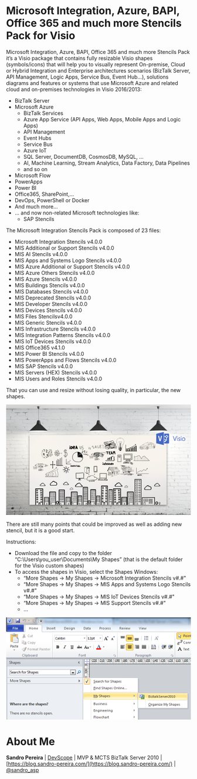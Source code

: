 # Microsoft Integration, Azure, BAPI, Office 365 and much more Stencils Pack for Visio
Microsoft Integration, Azure, BAPI, Office 365 and much more Stencils Pack it’s a Visio package that contains fully resizable Visio shapes (symbols/icons) that will help you to visually represent On-premise, Cloud or Hybrid Integration and Enterprise architectures scenarios (BizTalk Server, API Management, Logic Apps, Service Bus, Event Hub…), solutions diagrams and features or systems that use Microsoft Azure and related cloud and on-premises technologies in Visio 2016/2013:
* BizTalk Server
* Microsoft Azure
  * BizTalk Services
  * Azure App Service (API Apps, Web Apps, Mobile Apps and Logic Apps)
  * API Management
  * Event Hubs
  * Service Bus
  * Azure IoT
  * SQL Server, DocumentDB, CosmosDB, MySQL, ...
  * AI, Machine Learning, Stream Analytics, Data Factory, Data Pipelines
  * and so on
* Microsoft Flow
* PowerApps
* Power BI
* Office365, SharePoint,...
* DevOps, PowerShell or Docker
* And much more…
* ... and now non-related Microsoft technologies like:
  * SAP Stencils


The Microsoft Integration Stencils Pack is composed of 23 files:

* Microsoft Integration Stencils v4.0.0
* MIS Additional or Support Stencils v4.0.0
* MIS AI Stencils v4.0.0
* MIS Apps and Systems Logo Stencils v4.0.0 
* MIS Azure Additional or Support Stencils v4.0.0
* MIS Azure Others Stencils v4.0.0
* MIS Azure Stencils v4.0.0
* MIS Buildings Stencils v4.0.0
* MIS Databases Stencils v4.0.0
* MIS Deprecated Stencils v4.0.0
* MIS Developer Stencils v4.0.0
* MIS Devices Stencils v4.0.0
* MIS Files Stencilsv4.0.0
* MIS Generic Stencils v4.0.0
* MIS Infrastructure Stencils v4.0.0
* MIS Integration Patterns Stencils v4.0.0
* MIS IoT Devices Stencils v4.0.0
* MIS Office365 v4.1.0
* MIS Power BI Stencils v4.0.0
* MIS PowerApps and Flows Stencils v4.0.0
* MIS SAP Stencils v4.0.0
* MIS Servers (HEX) Stencils v4.0.0
* MIS Users and Roles Stencils v4.0.0

That you can use and resize without losing quality, in particular, the new shapes.

![Microsoft-Integration-Azure-Stencils-Pack](media/BizTalk-Microsoft-Integration-Azure-Stencils-Pack.png)

There are still many points that could be improved as well as adding new stencil, but it is a good start.

Instructions:

* Download the file and copy to the folder “C:\Users\you_user\Documents\My Shapes” (that is the default folder for the Visio custom shapes)
* To access the shapes in Visio, select the Shapes Windows: 
  * “More Shapes -> My Shapes -> Microsoft Integration Stencils v#.#"
  * “More Shapes -> My Shapes -> MIS Apps and Systems Logo Stencils v#.#"
  * “More Shapes -> My Shapes -> MIS IoT Devices Stencils v#.#"
  * “More Shapes -> My Shapes -> MIS Support Stencils v#.#"
  * ...

![Visio More Shapes](media/visio-more-shapes.png)

# About Me
**Sandro Pereira** | [DevScope](http://www.devscope.net/) | MVP & MCTS BizTalk Server 2010 | [https://blog.sandro-pereira.com/](https://blog.sandro-pereira.com/) | [@sandro_asp](https://twitter.com/sandro_asp)

